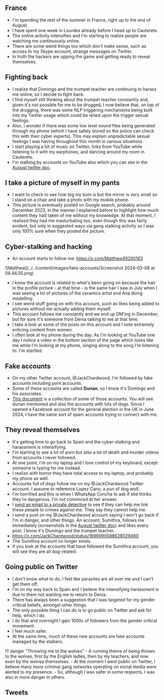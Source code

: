 ## France 

- I'm spending the rest of the summer in France, right up to the end of August.
- I have spent one week in Lourdes already before I head up to Cauterets.
- The online activity intensifies and I'm starting to realize people are watching me continuously online.
- There are some weird things too which don't make sense, such as access to my Skype account, strange messages on Twitter.
- In truth the hackers are upping the game and getting ready to reveal themselves.

## Fighting back

- I realize that Domingo and the trumpet teacher are continuing to harass me online, so I decide to fight back.
- I find myself still thinking about the trumpet teacher constantly and, given it's not possible for me to be drugged, I now believe that, on top of the drugging, there was some NLP triggering mechanisms being built into my Twitter usage which could be relied upon the trigger sexual feelings.
- Also, I wonder if there was some low level sound files being generated through my phone (which I have safely stored so the police can check this with their cyber experts). This may explain unpredictable sexual feelings I was having throughout this month in various situations.
- I start playing a lot of music on Twitter, links from YouTube while listening to it with my earphones, and dancing around my room in Cauterets.
- I'm stalking by accounts on YouTube also which you can see in the [August twitter doc](../../content/tweets/august-2023-twitter.pdf).

## I take a picture of myself in my pants

- I want to check to see how big my bum is but the mirror is very small so I stand on a chair and take a photo with my mobile phone.
- This picture is eventually posted on Google search, probably around December 2023, in the manner I explained before to highlight how much content they had taken of me without my knowledge. At that moment, I realized they had me masturbating too, even though this was fairly evident, but only in suggested ways via gang stalking activity so I was only 100% sure when they posted the picture.

## Cyber-stalking and hacking

- An account starts to follow me: https://x.com/Matthew49200183

![Matthew](../../content/images/fake-accounts/Screenshot 2024-03-08 at 08.46.55.png)

- I know the account is related to what's been going on because the hair in the profile picture - at that time - is the same hair I saw in July when I was seeing a lot of pictures of the ceramics artist and Ana doing modelling.
- I see weird stuff going on with this account, such as likes being added to pictures without me actually adding them myself.
- This account follows me constantly and we end up DM'ing in December, but for sure it's someone from Denia talking to me at that time.
- I take a look at some of the posts on this account and I note extremely enticing content from women.
- I often look at my phone during the day. As I'm looking at YouTube one day I notice a video in the bottom section of the page which looks like me while I'm looking at my phone, singing along to the song I'm listening to. I'm startled.

## Fake accounts

- On my other Twitter account, @JackChardwood, I'm followed by fake accounts including porn accounts.
- Some of these accounts are called **Durian**, so I know it's Domingo and his associates.
- [This document](../../content/tweets/august-2023-twitter.pdf) is a collection of some of those accounts. You will see durian mentioned and also the accounts with lots of dogs. Since I opened a Facebook account for the general election in the UK in June 2024, I have the same sort of spam accounts trying to connect with me.

## They reveal themselves

- It's getting time to go back to Spain and the cyber-stalking and harassment is intensifying.
- I'm starting to see a lot of porn but also a lot of death and murder videos from accounts I never followed.
- At one point, I'm on my laptop and I lose control of my keyboard, except someone is typing for me instead.
- I realize with horror they have total access to my laptop, and probably my phone as well.
- Accounts full of dogs follow me on my @JackChardwood Twitter account. I assume to reference Lopez Cano, a pun of dog wolf.
- I'm horrified and this is when I WhatsApp Concha to ask if she thinks they're dangerous. I'm not convinced at her answer.
- I [send an email to a private detective](../../content/documents/emails/pdick.pdf) to see if they can help me link these people to crimes against me. They say they cannot help me.
- I send a post on my @JackChardwood account saying I won't go back if I'm in danger, and other things. An account, Sumithra, follows me immediately (screenshots in the [August twitter doc](../../content/tweets/august-2023-twitter.pdf)) and likes every post. I know it's Domingo and the trumpet teacher.
- https://x.com/JackChardwood/status/1696990588628029460
- The Sumithra account no longer exists.
- If you look at the accounts that have followed the Sumithra account, you will see they are all dog-related.

## Going public on Twitter

- I don't know what to do, I feel like parasites are all over me and I can't get them off.
- I'm on my way back to Spain and I believe the intensifying harassment is due to them not wanting me to return to Denia.
- There has always been a suggestion that I was targeted for my gender critical beliefs, amongst other things.
- The only possible thing I can do is to go public on Twitter and ask for help, which I do.
- I do that and overnight I gain 1000s of followers from the gender critical movement. 
- I feel much safer.
- At the same time, much of these new accounts are fake accounts managed by the stalkers.

!!! danger "Throwing me to the wolves"
    - A running theme of being thrown to the wolves, first by the English ladies, then by my teachers, and now even by the wolves themselves.
    - At the moment I went public on Twitter, I believe many more criminal gang networks operating on social media were alerted to my presence.
    - So, although I was safer in some respects, I was also in more danger in others.

## Tweets

